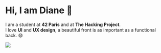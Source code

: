 # Hi, I am Diane 👋

I am a student at **42 Paris** and at **The Hacking Project**.  
I love **UI** and **UX design**, a beautiful front is as important as a functional back. 😄

[![](https://github.com/saadeghi/saadeghi/blob/master/dino.gif)](#)


